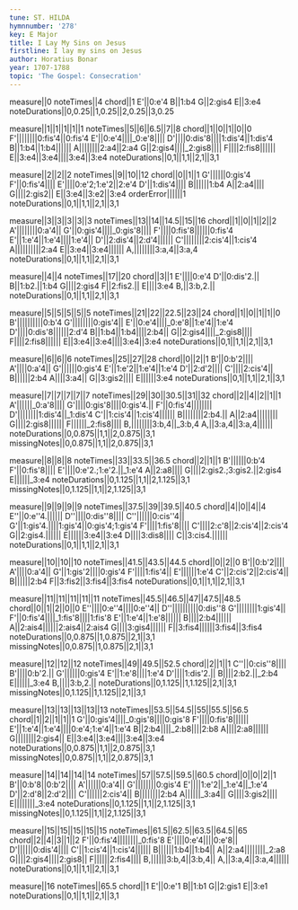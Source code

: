 ```yaml
---
tune: ST. HILDA
hymnnumber: '278'
key: E Major
title: I Lay My Sins on Jesus
firstline: I lay my sins on Jesus
author: Horatius Bonar
year: 1707-1788
topic: 'The Gospel: Consecration'
---
```

measure||0
noteTimes||4
chord||1
E'||0:e'4
B||1:b4
G||2:gis4
E||3:e4
noteDurations||0,0.25||1,0.25||2,0.25||3,0.25

measure||1||1||1||1||1
noteTimes||5||6||6.5||7||8
chord||1||0||1||0||0
F'||||||||0:fis'4||0:fis'4
E'||0:e'4||||_0:e'8||||
D'||||0:dis'8||||1:dis'4||1:dis'4
B||1:b4||1:b4||||||
A||||||||2:a4||2:a4
G||2:gis4||||_2:gis8||||
F||||2:fis8||||||
E||3:e4||3:e4||||3:e4||3:e4
noteDurations||0,1||1,1||2,1||3,1

measure||2||2||2
noteTimes||9||10||12
chord||0||1||1
G'||||||0:gis'4
F'||0:fis'4||||
E'||||0:e'2;1:e'2||2:e'4
D'||1:dis'4||||
B||||||1:b4
A||2:a4||||
G||||2:gis2||
E||3:e4||3:e2||3:e4
orderError||||||1
noteDurations||0,1||1,1||2,1||3,1

measure||3||3||3||3||3
noteTimes||13||14||14.5||15||16
chord||1||0||1||2||2
A'||||||||0:a'4||
G'||0:gis'4||||_0:gis'8||||
F'||||0:fis'8||||||0:fis'4
E'||1:e'4||1:e'4||||1:e'4||
D'||2:dis'4||2:d'4||||||
C'||||||||2:cis'4||1:cis'4
A||||||||||2:a4
E||3:e4||3:e4||||||
A,||||||||3:a,4||3:a,4
noteDurations||0,1||1,1||2,1||3,1

measure||4||4
noteTimes||17||20
chord||3||1
E'||||0:e'4
D'||0:dis'2.||
B||1:b2.||1:b4
G||||2:gis4
F||2:fis2.||
E||||3:e4
B,||3:b,2.||
noteDurations||0,1||1,1||2,1||3,1

measure||5||5||5||5||5
noteTimes||21||22||22.5||23||24
chord||1||0||1||1||0
B'||||||||||0:b'4
G'||||||||0:gis'4||
E'||0:e'4||||_0:e'8||1:e'4||1:e'4
D'||||0:dis'8||||||2:d'4
B||1:b4||1:b4||||2:b4||
G||2:gis4||||_2:gis8||||
F||||2:fis8||||||
E||3:e4||3:e4||||3:e4||3:e4
noteDurations||0,1||1,1||2,1||3,1

measure||6||6||6
noteTimes||25||27||28
chord||0||2||1
B'||0:b'2||||
A'||||0:a'4||
G'||||||0:gis'4
E'||1:e'2||1:e'4||1:e'4
D'||2:d'2||||
C'||||2:cis'4||
B||||||2:b4
A||||3:a4||
G||3:gis2||||
E||||||3:e4
noteDurations||0,1||1,1||2,1||3,1

measure||7||7||7||7||7
noteTimes||29||30||30.5||31||32
chord||2||4||2||1||1
A'||||||_0:a'8||||
G'||||0:gis'8||||0:gis'4.||
F'||0:fis'4||||||||
D'||||||||1:dis'4||_1:dis'4
C'||1:cis'4||1:cis'4||||||
B||||||||2:b4.||
A||2:a4||||||||
G||||2:gis8||||||
F||||||_2:fis8||||
B,||||||||3:b,4||_3:b,4
A,||3:a,4||3:a,4||||||
noteDurations||0,0.875||1,1||2,0.875||3,1
missingNotes||0,0.875||1,1||2,0.875||3,1

measure||8||8||8
noteTimes||33||33.5||36.5
chord||2||1||1
B'||||||0:b'4
F'||0:fis'8||||
E'||||0:e'2.;1:e'2.||_1:e'4
A||2:a8||||
G||||2:gis2.;3:gis2.||2:gis4
E||||||_3:e4
noteDurations||0,1.125||1,1||2,1.125||3,1
missingNotes||0,1.125||1,1||2,1.125||3,1

measure||9||9||9||9
noteTimes||37.5||39||39.5||40.5
chord||4||0||4||4
E''||0:e''4.||||||
D''||||0:dis''8||||
C''||||||0:cis''4||
G'||1:gis'4.||||1:gis'4||0:gis'4;1:gis'4
F'||||1:fis'8||||
C'||||2:c'8||2:cis'4||2:cis'4
G||2:gis4.||||||
E||||||3:e4||3:e4
D||||3:dis8||||
C||3:cis4.||||||
noteDurations||0,1||1,1||2,1||3,1

measure||10||10||10
noteTimes||41.5||43.5||44.5
chord||0||2||0
B'||0:b'2||||
A'||||0:a'4||
G'||1:gis'2||||0:gis'4
F'||||1:fis'4||
E'||||||1:e'4
C'||2:cis'2||2:cis'4||
B||||||2:b4
F||3:fis2||3:fis4||3:fis4
noteDurations||0,1||1,1||2,1||3,1

measure||11||11||11||11||11
noteTimes||45.5||46.5||47||47.5||48.5
chord||0||1||2||0||0
E''||||0:e''4||||0:e''4||
D''||||||||||0:dis''8
G'||||||||1:gis'4||
F'||0:fis'4||||_1:fis'8||||1:fis'8
E'||1:e'4||1:e'8||||||
B||||2:b4||||||
A||2:ais4||||||2:ais4||2:ais4
G||||3:gis4||||||
F||3:fis4||||||3:fis4||3:fis4
noteDurations||0,0.875||1,0.875||2,1||3,1
missingNotes||0,0.875||1,0.875||2,1||3,1

measure||12||12||12
noteTimes||49||49.5||52.5
chord||2||1||1
C''||0:cis''8||||
B'||||0:b'2.||
G'||||||0:gis'4
E'||1:e'8||||1:e'4
D'||||1:dis'2.||
B||||2:b2.||_2:b4
E||||||_3:e4
B,||||3:b,2.||
noteDurations||0,1.125||1,1.125||2,1||3,1
missingNotes||0,1.125||1,1.125||2,1||3,1

measure||13||13||13||13||13
noteTimes||53.5||54.5||55||55.5||56.5
chord||1||2||1||1||1
G'||0:gis'4||||_0:gis'8||||0:gis'8
F'||||0:fis'8||||||
E'||1:e'4||1:e'4||||0:e'4;1:e'4||1:e'4
B||2:b4||||_2:b8||||2:b8
A||||2:a8||||||
G||||||||2:gis4||
E||3:e4||3:e4||||3:e4||3:e4
noteDurations||0,0.875||1,1||2,0.875||3,1
missingNotes||0,0.875||1,1||2,0.875||3,1

measure||14||14||14||14
noteTimes||57||57.5||59.5||60.5
chord||0||0||2||1
B'||0:b'8||0:b'2||||
A'||||||0:a'4||
G'||||||||0:gis'4
E'||||1:e'2||_1:e'4||_1:e'4
D'||2:d'8||2:d'2||||
C'||||||2:cis'4||
B||||||||2:b4
A||||||_3:a4||
G||||3:gis2||||
E||||||||_3:e4
noteDurations||0,1.125||1,1||2,1.125||3,1
missingNotes||0,1.125||1,1||2,1.125||3,1

measure||15||15||15||15||15
noteTimes||61.5||62.5||63.5||64.5||65
chord||2||4||3||1||2
F'||0:fis'4||||||||_0:fis'8
E'||||0:e'4||||0:e'8||
D'||||||0:dis'4||||
C'||1:cis'4||1:cis'4||||||
B||||||1:b4||1:b4||
A||2:a4||||||||_2:a8
G||||2:gis4||||2:gis8||
F||||||2:fis4||||
B,||||||3:b,4||3:b,4||
A,||3:a,4||3:a,4||||||
noteDurations||0,1||1,1||2,1||3,1

measure||16
noteTimes||65.5
chord||1
E'||0:e'1
B||1:b1
G||2:gis1
E||3:e1
noteDurations||0,1||1,1||2,1||3,1

